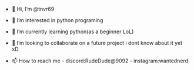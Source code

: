 - 👋 Hi, I’m @tnvr69

- 👀 I’m interested in python programing 

- 🌱 I’m currently learning python(as a beginner LoL)

- 💞️ I’m looking to collaborate on a future project i dont know about it yet xD

- 📫 How to reach me - discord:RudeDude@9092 - instagram:wantednerd
